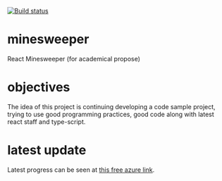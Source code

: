 

[![Build status](https://dev.azure.com/rulyotano/minesweeper/_apis/build/status/WebMinesweeper%20-%201%20-%20CI)](https://dev.azure.com/rulyotano/minesweeper/_build/latest?definitionId=3)

# minesweeper
React Minesweeper (for academical propose)

# objectives
The idea of this project is continuing developing a code sample project, trying to use good programming practices, good code along with latest react staff and type-script.

# latest update
Latest progress can be seen at [this free azure link](https://webminesweeper.azurewebsites.net/mines-sweeper).
